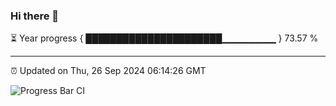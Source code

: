 ### Hi there 👋

⏳ Year progress { ██████████████████████▁▁▁▁▁▁▁▁ } 73.57 %

---

⏰ Updated on Thu, 26 Sep 2024 06:14:26 GMT

![Progress Bar CI](https://github.com/Shyam-Makwana/GitHub-Actions-Demo/workflows/Progress%20Bar%20CI/badge.svg)
